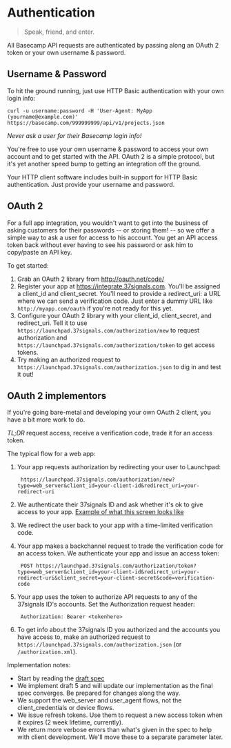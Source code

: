 Authentication
==============

> Speak, friend, and enter.

All Basecamp API requests are authenticated by passing along an OAuth 2 token or your own username & password.


Username & Password
-------------------

To hit the ground running, just use HTTP Basic authentication with your own login info:

```shell
curl -u username:password -H 'User-Agent: MyApp (yourname@example.com)' https://basecamp.com/999999999/api/v1/projects.json
```

_Never ask a user for their Basecamp login info!_

You're free to use your own username & password to access your own account and
to get started with the API. OAuth 2 is a simple protocol, but it's yet another
speed bump to getting an integration off the ground.

Your HTTP client software includes built-in support for HTTP Basic authentication.
Just provide your username and password.


OAuth 2
-------

For a full app integration, you wouldn't want to get into the business of asking
customers for their passwords -- or storing them! -- so we offer a simple way to
ask a user for access to his account. You get an API access token back without
ever having to see his password or ask him to copy/paste an API key.

To get started:

1. Grab an OAuth 2 library from http://oauth.net/code/
2. Register your app at https://integrate.37signals.com. You'll be assigned a client_id and client_secret. You'll need to provide a redirect_uri: a URL where we can send a verification code. Just enter a dummy URL like `http://myapp.com/oauth` if you're not ready for this yet.
3. Configure your OAuth 2 library with your client_id, client_secret, and redirect_uri. Tell it to use `https://launchpad.37signals.com/authorization/new` to request authorization and `https://launchpad.37signals.com/authorization/token` to get access tokens.
4. Try making an authorized request to `https://launchpad.37signals.com/authorization.json` to dig in and test it out!


OAuth 2 implementors
--------------------

If you're going bare-metal and developing your own OAuth 2 client, you have a bit more work to do.

*TL;DR* request access, receive a verification code, trade it for an access token.


The typical flow for a web app:

1. Your app requests authorization by redirecting your user to Launchpad:

        https://launchpad.37signals.com/authorization/new?type=web_server&client_id=your-client-id&redirect_uri=your-redirect-uri

2. We authenticate their 37signals ID and ask whether it's ok to give access to your app. [Example of what this screen looks like](https://launchpad.37signals.com/authorization/new?type=web_server&client_id=0bf18204f5a28003bf7b9abb7e1db5e649d86ef4&redirect_uri=moist%3A%2F%2Foauth)

3. We redirect the user back to your app with a time-limited verification code.

4. Your app makes a backchannel request to trade the verification code for an access token. We authenticate your app and issue an access token:

        POST https://launchpad.37signals.com/authorization/token?type=web_server&client_id=your-client-id&redirect_uri=your-redirect-uri&client_secret=your-client-secret&code=verification-code

5. Your app uses the token to authorize API requests to any of the 37signals ID's accounts. Set the Authorization request header:

        Authorization: Bearer <tokenhere>

6. To get info about the 37signals ID you authorized and the accounts you have access to, make an authorized request to `https://launchpad.37signals.com/authorization.json` (or `/authorization.xml`).

Implementation notes:

* Start by reading the [draft spec](http://tools.ietf.org/html/draft-ietf-oauth-v2)
* We implement draft 5 and will update our implementation as the final spec converges. Be prepared for changes along the way.
* We support the web_server and user_agent flows, not the client_credentials or device flows.
* We issue refresh tokens. Use them to request a new access token when it expires (2 week lifetime, currently).
* We return more verbose errors than what's given in the spec to help with client development. We'll move these to a separate parameter later.
